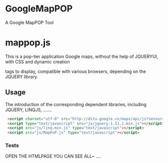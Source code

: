 GoogleMapPOP
============

A Google MapPOP Tool


# mappop.js

This is a pop-tier application Google maps, without the help of JQUERYUI, with CSS and dynamic creation <DIV> tags to display, 
compatible with various browsers, depending on the JQUERY library.


## Usage

The introduction of the corresponding dependent libraries, including JQUERY, LINQJS, .......

```html
 <script charset="utf-8" src="http://ditu.google.cn/maps/api/js?sensor=false"></script>
 <script type="text/javascript" src="js/jquery-1.11.1.min.js"></script>
 <script src="js/linq.min.js" type="text/javascript"></script>
 <script src="js/MapPoP.js" type="text/javascript"></script>
```

### Tests

OPEN THE HTMLPAGE YOU CAN SEE ALL~
....
